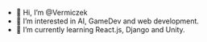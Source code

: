 - 👋 Hi, I’m @Vermiczek
- 👀 I’m interested in AI, GameDev and web development.
- 🌱 I’m currently learning React.js, Django and Unity.

<!---
Vermiczek/Vermiczek is a ✨ special ✨ repository because its `README.md` (this file) appears on your GitHub profile.
You can click the Preview link to take a look at your changes.
--->
